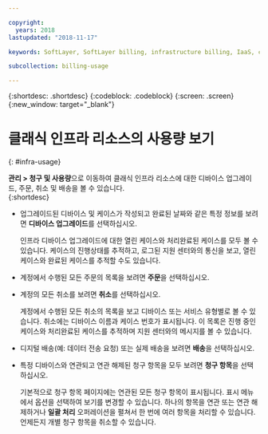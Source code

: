 ```yaml
---

copyright:
  years: 2018
lastupdated: "2018-11-17"

keywords: SoftLayer, SoftLayer billing, infrastructure billing, IaaS, cost, orders, IaaS usage

subcollection: billing-usage

---
```


{:shortdesc: .shortdesc}
{:codeblock: .codeblock}
{:screen: .screen}
{:new_window: target="_blank"}


# 클래식 인프라 리소스의 사용량 보기
{: #infra-usage}

**관리 > 청구 및 사용량**으로 이동하여 클래식 인프라 리소스에 대한 디바이스 업그레이드, 주문, 취소 및 배송을 볼 수 있습니다.  
{:shortdesc}


* 업그레이드된 디바이스 및 케이스가 작성되고 완료된 날짜와 같은 특정 정보를 보려면 **디바이스 업그레이드**를 선택하십시오.

  인프라 디바이스 업그레이드에 대한 열린 케이스와 처리완료된 케이스를 모두 볼 수 있습니다. 케이스의 진행상태를 추적하고, 로그된 지원 센터와의 통신을 보고, 열린 케이스와 완료된 케이스를 추적할 수도 있습니다.

* 계정에서 수행된 모든 주문의 목록을 보려면 **주문**을 선택하십시오.

* 계정의 모든 취소를 보려면 **취소**를 선택하십시오.

  계정에서 수행된 모든 취소의 목록을 보고 디바이스 또는 서비스 유형별로 볼 수 있습니다. 취소에는 디바이스 이름과 케이스 번호가 표시됩니다. 이 목록은 진행 중인 케이스와 처리완료된 케이스를 추적하며 지원 센터와의 메시지를 볼 수 있습니다.  

* 디지털 배송(예: 데이터 전송 요청) 또는 실제 배송을 보려면 **배송**을 선택하십시오.

* 특정 디바이스와 연관되고 연관 해제된 청구 항목을 모두 보려면 **청구 항목**을 선택하십시오.

  기본적으로 청구 항목 페이지에는 연관된 모든 청구 항목이 표시됩니다. 표시 메뉴에서 옵션을 선택하여 보기를 변경할 수 있습니다. 하나의 항목을 연관 또는 연관 해제하거나 **일괄 처리** 오퍼레이션을 펼쳐서 한 번에 여러 항목을 처리할 수 있습니다. 언제든지 개별 청구 항목을 취소할 수 있습니다.
